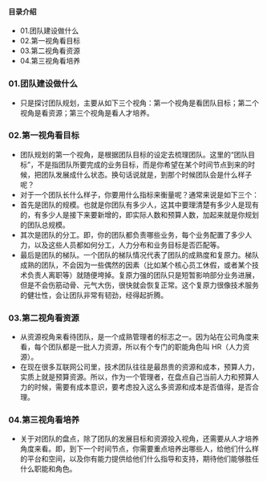 #### 目录介绍
- 01.团队建设做什么
- 02.第一视角看目标
- 03.第二视角看资源
- 04.第三视角看培养





### 01.团队建设做什么
- 只是探讨团队规划，主要从如下三个视角：第一个视角是看团队目标；第二个视角是看资源；第三个视角是看人才培养。



### 02.第一视角看目标
- 团队规划的第一个视角，是根据团队目标的设定去梳理团队。这里的“团队目标”，不是指团队所要完成的业务目标，而是你希望在某个时间节点到来的时候，把团队发展成什么状态。换句话说就是，到那个时候团队会是什么样子呢？
- 对于一个团队长什么样子，你要用什么指标来衡量呢？通常来说是如下三个：
- 首先是团队的规模。也就是你团队有多少人，这其中要理清楚有多少人是现有的，有多少人是接下来要新增的，即实际人数和预算人数，加起来就是你规划的团队总规模。
- 其次是团队的分工。即，你的团队都负责哪些业务，每个业务配置了多少人力，以及这些人员都如何分工，人力分布和业务目标是否匹配等。
- 最后是团队的梯队。一个团队的梯队情况代表了团队的成熟度和复原力。梯队成熟的团队，不会因为一些偶然的因素（比如某个核心员工休假，或者某个技术负责人离职等）就随便垮掉。复原力强的团队只是短暂影响部分业务进展，但是不会伤筋动骨、元气大伤，很快就会恢复正常。这个复原力很像技术服务的健壮性，会让团队非常有韧劲，经得起折腾。




### 03.第二视角看资源
- 从资源视角来看待团队，是一个成熟管理者的标志之一。因为站在公司角度来看，每个团队都是一批人力资源，所以有个专门的职能角色叫 HR（人力资源）。
- 在现在很多互联网公司里，技术团队往往是最昂贵的资源和成本，预算人力，实质上就是预算资源。所以，作为一个管理者，在盘点自己当前人力和预算人力的时候，需要有成本意识，要考虑投入这么多资源和成本是否值得，是否合理。



### 04.第三视角看培养
- 关于对团队的盘点，除了团队的发展目标和资源投入视角，还需要从人才培养角度来看。即，到下一个时间节点，你需要重点培养出哪些人，给他们什么样的平台和空间，以及你有能力提供给他们什么指导和支持，期待他们能够胜任什么职能和角色。




















